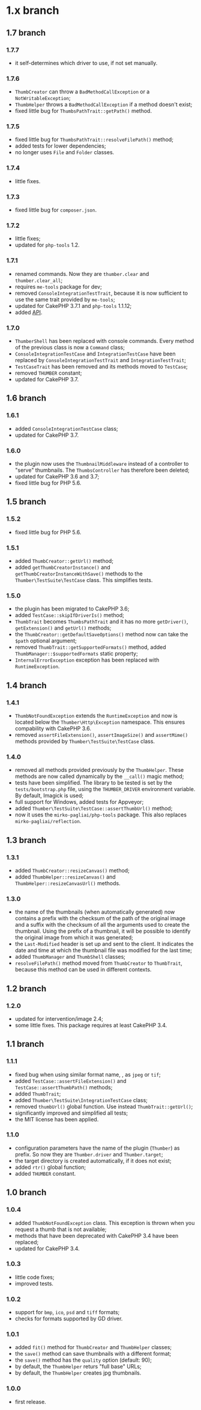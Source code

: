# 1.x branch
## 1.7 branch
### 1.7.7
* it self-determines which driver to use, if not set manually.

### 1.7.6
* `ThumbCreator` can throw a `BadMethodCallException` or a `NotWritableException`;
* `ThumbHelper` throws a `BadMethodCallException` if a method doesn't exist;
* fixed little bug for `ThumbsPathTrait::getPath()` method.

### 1.7.5
* fixed little bug for `ThumbsPathTrait::resolveFilePath()` method;
* added tests for lower dependencies;
* no longer uses `File` and `Folder` classes.

### 1.7.4
* little fixes.

### 1.7.3
* fixed little bug for `composer.json`.

### 1.7.2
* little fixes;
* updated for `php-tools` 1.2.

### 1.7.1
* renamed commands. Now they are `thumber.clear` and `thumber.clear_all`;
* requires `me-tools` package for dev;
* removed `ConsoleIntegrationTestTrait`, because it is now sufficient to use the
    same trait provided by `me-tools`;
* updated for CakePHP 3.7.1 and `php-tools` 1.1.12;
* added [API](//mirko-pagliai.github.io/cakephp-thumber).

### 1.7.0
* `ThumberShell` has been replaced with console commands. Every method of the
    previous class is now a `Command` class;
* `ConsoleIntegrationTestCase` and `IntegrationTestCase` have been replaced by
    `ConsoleIntegrationTestTrait` and `IntegrationTestTrait`;
* `TestCaseTrait` has been removed and its methods moved to `TestCase`;
* removed `THUMBER` constant;
* updated for CakePHP 3.7.

## 1.6 branch
### 1.6.1
* added `ConsoleIntegrationTestCase` class;
* updated for CakePHP 3.7.

### 1.6.0
* the plugin now uses the `ThumbnailMiddleware` instead of a controller to
    "serve" thumbnails. The `ThumbsController` has therefore been deleted;
* updated for CakePHP 3.6 and 3.7;
* fixed little bug for PHP 5.6.

## 1.5 branch
### 1.5.2
* fixed little bug for PHP 5.6.

### 1.5.1
* added `ThumbCreator::getUrl()` method;
* added `getThumbCreatorInstance()` and `getThumbCreatorInstanceWithSave()`
    methods to the `Thumber\TestSuite\TestCase` class. This simplifies tests.

### 1.5.0
* the plugin has been migrated to CakePHP 3.6;
* added `TestCase::skipIfDriverIs()` method;
* `ThumbTrait` becomes `ThumbsPathTrait` and it has no more `getDriver()`,
    `getExtension()` and `getUrl()` methods;
* the `ThumbCreator::getDefaultSaveOptions()` method now can take the `$path`
    optional argument;
* removed `ThumbTrait::getSupportedFormats()` method, added
    `ThumbManager::$supportedFormats` static property;
* `InternalErrorException` exception has been replaced with `RuntimeException`.

## 1.4 branch
### 1.4.1
* `ThumbNotFoundException` extends the `RuntimeException` and now is located
    below the `Thumber\Http\Exception` namespace. This ensures compability with
    CakePHP 3.6.
* removed `assertFileExtension()`, `assertImageSize()` and `assertMime()`
    methods provided by `Thumber\TestSuite\TestCase` class.

### 1.4.0
* removed all methods provided previously by the `ThumbHelper`. These methods
    are now called dynamically by the `__call()` magic method;
* tests have been simplified. The library to be tested is set by the
    `tests/bootstrap.php` file, using the `THUMBER_DRIVER` environment variable.
    By default, Imagick is used;
* full support for Windows, added tests for Appveyor;
* added `Thumber\TestSuite\TestCase::assertThumbUrl()` method;
* now it uses the `mirko-pagliai/php-tools` package. This also replaces
    `mirko-pagliai/reflection`.

## 1.3 branch
### 1.3.1
* added `ThumbCreator::resizeCanvas()` method;
* added `ThumbHelper::resizeCanvas()` and `ThumbHelper::resizeCanvasUrl()` methods.

### 1.3.0
* the name of the thumbnails (when automatically generated) now contains a
    prefix with the checksum of the path of the original image and a suffix with
    the checksum of all the arguments used to create the thumbnail. Using the
    prefix of a thumbnail, it will be possible to identify the original image
    from which it was generated;
* the `Last-Modified` header is set up and sent to the client. It indicates the
    date and time at which the thumbnail file was modified for the last time;
* added `ThumbManager` and `ThumbShell` classes;
* `resolveFilePath()` method moved from `ThumbCreator` to `ThumbTrait`, because
    this method can be used in different contexts.

## 1.2 branch
### 1.2.0
* updated for intervention/image 2.4;
* some little fixes. This package requires at least CakePHP 3.4.

## 1.1 branch
### 1.1.1
* fixed bug when using similar format name, , as `jpeg` or `tif`;
* added `TestCase::assertFileExtension()` and `TestCase::assertThumbPath()`
    methods;
* added `ThumbTrait`;
* added `Thumber\TestSuite\IntegrationTestCase` class;
* removed `thumbUrl()` global function. Use instead `ThumbTrait::getUrl()`;
* significantly improved and simplified all tests;
* the MIT license has been applied.

### 1.1.0
* configuration parameters have the name of the plugin (`Thumber`) as prefix. So
    now they are `Thumber.driver` and `Thumber.target`;
* the target directory is created automatically, if it does not exist;
* added `rtr()` global function;
* added `THUMBER` constant.

## 1.0 branch
### 1.0.4
* added `ThumbNotFoundException` class. This exception is thrown when you
    request a thumb that is not available;
* methods that have been deprecated with CakePHP 3.4 have been replaced;
* updated for CakePHP 3.4.

### 1.0.3
* little code fixes;
* improved tests.

### 1.0.2
* support for `bmp`, `ico`, `psd` and `tiff` formats;
* checks for formats supported by GD driver.

### 1.0.1
* added `fit()` method for `ThumbCreator` and `ThumbHelper` classes;
* the `save()` method can save thumbnails with a different format;
* the `save()` method has the `quality` option (default: 90);
* by default, the `ThumbHelper` returs "full base" URLs;
* by default, the `ThumbHelper` creates jpg thumbnails.

### 1.0.0
* first release.

